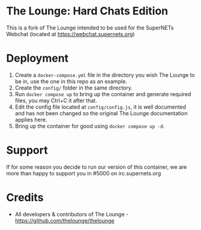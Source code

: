 # The Lounge: Hard Chats Edition

This is a fork of The Lounge intended to be used for the SuperNETs Webchat (located at https://webchat.supernets.org)

# Deployment

1. Create a `docker-compose.yml` file in the directory you wish The Lounge to be in, use the one in this repo as an example.
2. Create the `config/` folder in the same directory.
3. Run `docker compose up` to bring up the container and generate required files, you may Ctrl+C it after that.
4. Edit the config file located at `config/config.js`, it is well documented and has not been changed so the original The Lounge documentation applies here.
5. Bring up the container for good using `docker compose up -d`.

# Support

If for some reason you decide to run our version of this container, we are more than happy to support you in #5000 on irc.supernets.org

# Credits

- All developers & contributors of The Lounge - https://github.com/thelounge/thelounge
